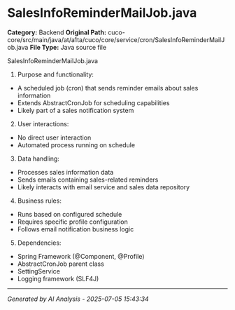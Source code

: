 # SalesInfoReminderMailJob.java

**Category:** Backend
**Original Path:** cuco-core/src/main/java/at/a1ta/cuco/core/service/cron/SalesInfoReminderMailJob.java
**File Type:** Java source file

SalesInfoReminderMailJob.java
1. Purpose and functionality:
- A scheduled job (cron) that sends reminder emails about sales information
- Extends AbstractCronJob for scheduling capabilities
- Likely part of a sales notification system

2. User interactions:
- No direct user interaction
- Automated process running on schedule

3. Data handling:
- Processes sales information data
- Sends emails containing sales-related reminders
- Likely interacts with email service and sales data repository

4. Business rules:
- Runs based on configured schedule
- Requires specific profile configuration
- Follows email notification business logic

5. Dependencies:
- Spring Framework (@Component, @Profile)
- AbstractCronJob parent class
- SettingService
- Logging framework (SLF4J)

---
*Generated by AI Analysis - 2025-07-05 15:43:34*
